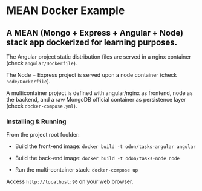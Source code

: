 # MEAN Docker Example

## A MEAN (Mongo + Express + Angular + Node) stack app dockerized for learning purposes.

The Angular project static distribution files are served in a nginx container (check `angular/Dockerfile`).

The Node + Express project is served upon a node container (check `node/Dockerfile`).

A multicontainer project is defined with angular/nginx as frontend, node as the backend, and a raw MongoDB official container as persistence layer (check `docker-compose.yml`).

### Installing & Running

From the project root foolder:

* Build the front-end image: `docker build -t odon/tasks-angular angular`

* Build the back-end image: `docker build -t odon/tasks-node node`

* Run the multi-container stack: `docker-compose up`

Access `http://localhost:90` on your web browser.
